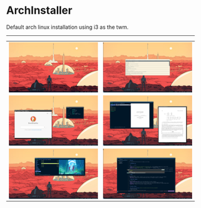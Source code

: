 # ArchInstaller

Default arch linux installation using i3 as the twm.

---

|                                                            |                                                   |
| ---------------------------------------------------------- | ------------------------------------------------- |
| ![Example](screens/home.png?raw=true "Homepage")           | ![Example](screens/rofi.png?raw=true "Rofi")      |
| ![Example](screens/terminal_qt.png?raw=true "Qutebrowser") | ![Example](screens/zathura.png?raw=true "Ranger") |
| ![Example](screens/ranger.png?raw=true "Ranger")           | ![Example](screens/nvim.png?raw=true "Nvim")      |